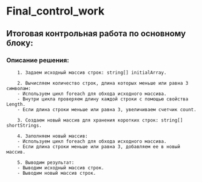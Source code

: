 # Final_control_work
## Итоговая контрольная работа по основному блоку:
### Описание решения:
        1. Задаем исходный массив строк: string[] initialArray.

        2. Вычисляем количество строк, длина которых меньше или равна 3 символам:
        - Используем цикл foreach для обхода исходного массива.
        - Внутри цикла проверяем длину каждой строки с помощью свойства Length.
        - Если длина строки меньше или равна 3, увеличиваем счетчик count.

        3. Создаем новый массив для хранения коротких строк: string[] shortStrings.

        4. Заполняем новый массив:
        - Используем цикл foreach для обхода исходного массива.
        - Если длина строки меньше или равна 3, добавляем ее в новый массив.

        5. Выводим результат:
        - Выводим исходный массив строк.
        - Выводим новый массив строк.
